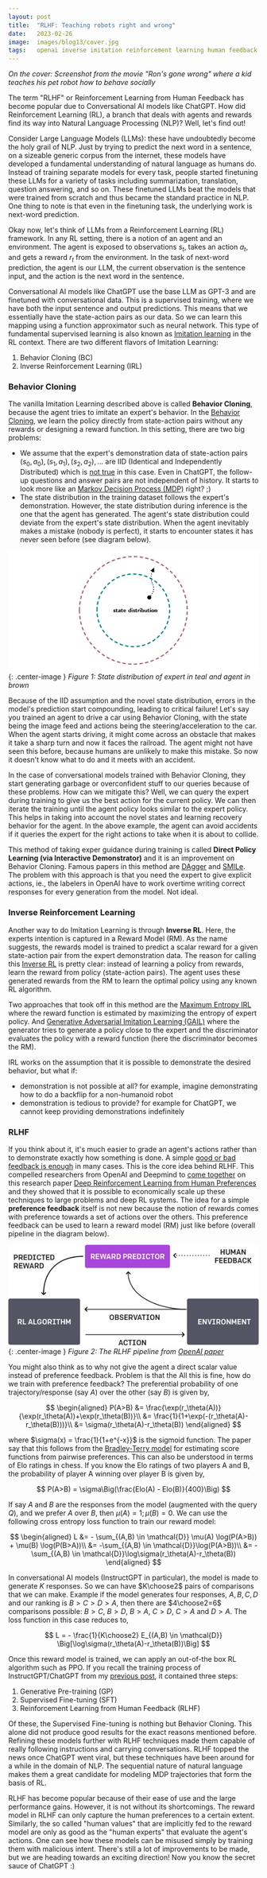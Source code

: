 ```yaml
---
layout: post
title:  "RLHF: Teaching robots right and wrong"
date:   2023-02-26
image:  images/blog13/cover.jpg
tags:   openai inverse imitation reinforcement learning human feedback rlhf
---
```

*On the cover: Screenshot from the movie "Ron's gone wrong" where a kid teaches his pet robot how to behave socially*

The term "RLHF" or Reinforcement Learning from Human Feedback has become popular due to Conversational AI models like ChatGPT. How did Reinforcement Learning (RL), a branch that deals with agents and rewards find its way into Natural Language Processing (NLP)? Well, let's find out!

Consider Large Language Models (LLMs): these have undoubtedly become the holy grail of NLP. Just by trying to predict the next word in a sentence, on a sizeable generic corpus from the internet, these models have developed a fundamental understanding of natural language as humans do. Instead of training separate models for every task, people started finetuning these LLMs for a variety of tasks including summarization, translation, question answering, and so on. These finetuned LLMs beat the models that were trained from scratch and thus became the standard practice in NLP. One thing to note is that even in the finetuning task, the underlying work is next-word prediction.

Okay now, let's think of LLMs from a Reinforcement Learning (RL) framework. In any RL setting, there is a notion of an agent and an environment. The agent is exposed to observations $s_t$, takes an action $a_t$, and gets a reward $r_t$ from the environment. In the task of next-word prediction, the agent is our LLM, the current observation is the sentence input, and the action is the next word in the sentence.

Conversational AI models like ChatGPT use the base LLM as GPT-3 and are finetuned with conversational data. This is a supervised training, where we have both the input sentence and output predictions. This means that we essentially have the state-action pairs as our data. So we can learn this mapping using a function approximator such as neural network. This type of fundamental supervised learning is also known as [Imitation learning](https://smartlabai.medium.com/a-brief-overview-of-imitation-learning-8a8a75c44a9c) in the RL context. There are two different flavors of Imitation Learning:
1. Behavior Cloning (BC)
2. Inverse Reinforcement Learning (IRL)

### Behavior Cloning
The vanilla Imitation Learning described above is called **Behavior Cloning**, because the agent tries to imitate an expert's behavior. In the [Behavior Cloning]((https://jonathan-hui.medium.com/rl-imitation-learning-ac28116c02fc)), we learn the policy directly from state-action pairs without any rewards or designing a reward function. In this setting, there are two big problems:
- We assume that the expert's demonstration data of state-action pairs $(s_0,a_0), (s_1,a_1), (s_2,a_2),...$ are IID (Identical and Independently Distributed) which is [not true](https://www.ri.cmu.edu/pub_files/2010/5/Ross-AIStats10-paper.pdf) in this case. Even in ChatGPT, the follow-up questions and answer pairs are not independent of history. It starts to look more like an [Markov Decision Process (MDP)](https://en.wikipedia.org/wiki/Markov_chain) right? ;)
- The state distribution in the training dataset follows the expert's demonstration. However, the state distribution during inference is the one that the agent has generated. The agent's state distribution could deviate from the expert's state distribution. When the agent inevitably makes a mistake (nobody is perfect), it starts to encounter states it has never seen before (see diagram below).

![alt](/images/blog13/state_distribution.png){: .center-image }
*Figure 1: State distribution of expert in teal and agent in brown*

Because of the IID assumption and the novel state distribution, errors in the model's prediction start compounding, leading to critical failure! Let's say you trained an agent to drive a car using Behavior Cloning, with the state being the image feed and actions being the steering/acceleration to the car. When the agent starts driving, it might come across an obstacle that makes it take a sharp turn and now it faces the railroad. The agent might not have seen this before, because humans are unlikely to make this mistake. So now it doesn't know what to do and it meets with an accident.

In the case of conversational models trained with Behavior Cloning, they start generating garbage or overconfident stuff to our queries because of these problems. How can we mitigate this? Well, we can query the expert during training to give us the best action for the current policy. We can then iterate the training until the agent policy looks similar to the expert policy. This helps in taking into account the novel states and learning recovery behavior for the agent. In the above example, the agent can avoid accidents if it queries the expert for the right actions to take when it is about to collide.

This method of taking exper guidance during training is called **Direct Policy Learning (via Interactive Demonstrator)** and it is an improvement on Behavior Cloning. Famous papers in this method are [DAgger](https://arxiv.org/abs/1011.0686) and [SMILe](https://www.ri.cmu.edu/pub_files/2010/5/Ross-AIStats10-paper.pdf). The problem with this approach is that you need the expert to give explicit actions, ie., the labelers in OpenAI have to work overtime writing correct responses for every generation from the model. Not ideal.

### Inverse Reinforcement Learning
Another way to do Imitation Learning is through **Inverse RL**. Here, the experts intention is captured in a Reward Model (RM). As the name suggests, the rewards model is trained to predict a scalar reward for a given state-action pair from the expert demonstration data. The reason for calling this [Inverse RL]((https://towardsdatascience.com/inverse-reinforcement-learning-6453b7cdc90d#:~:text=Inverse%20reinforcement%20learning%20is%20a,rewards%20by%20observing%20its%20behavior)) is pretty clear: instead of learning a policy from rewards, learn the reward from policy (state-action pairs). The agent uses these generated rewards from the RM to learn the optimal policy using any known RL algorithm.

Two approaches that took off in this method are the [Maximum Entropy IRL](https://www.ri.cmu.edu/pub_files/pub4/ziebart_brian_d_2008_1/ziebart_brian_d_2008_1.pdf) where the reward function is estimated by maximizing the entropy of expert policy. And [Generative Adversarial Imitation Learning (GAIL)](https://arxiv.org/abs/1606.03476) where the generator tries to generate a policy close to the expert and the discriminator evaluates the policy with a reward function (here the discriminator becomes the RM).

IRL works on the assumption that it is possible to demonstrate the desired behavior, but what if:
- demonstration is not possible at all? for example, imagine demonstrating how to do a backflip for a non-humanoid robot
- demonstration is tedious to provide? for example for ChatGPT, we cannot keep providing demonstrations indefinitely

### RLHF
If you think about it, it's much easier to grade an agent's actions rather than to demonstrate exactly how something is done. A simple [good or bad feedback is enough](https://arxiv.org/abs/1701.06049) in many cases. This is the core idea behind RLHF. This compelled researchers from OpenAI and Deepmind to [come together](https://www.theverge.com/2017/6/14/15792818/ai-safety-human-feedback-openai-deepmind) on this research paper [Deep Reinforcement Learning from Human Preferences](https://arxiv.org/abs/1706.03741) and they showed that it is possible to economically scale up these techniques to large problems and deep RL systems. The idea for a simple **preference feedback** itself is not new because the notion of rewards comes with preference towards a set of actions over the others. This preference feedback can be used to learn a reward model (RM) just like before (overall pipeline in the diagram below).

![alt](/images/blog13/rlhf_pipeline.webp){: .center-image }
*Figure 2: The RLHF pipeline from [OpenAI paper](https://arxiv.org/abs/1706.03741)*

You might also think as to why not give the agent a direct scalar value instead of preference feedback. Problem is that the All this is fine, how do we train with preference feedback? The preferential probability of one trajectory/response (say $A$) over the other (say $B$) is given by,

$$
\begin{aligned} 
P(A>B) &= \frac{\exp(r_\theta(A))}{\exp(r_\theta(A))+\exp(r_\theta(B))}\\
&= \frac{1}{1+\exp(-(r_\theta(A)-r_\theta(B)))}\\
&= \sigma(r_\theta(A)-r_\theta(B))
\end{aligned}
$$

where $\sigma(x) = \frac{1}{1+e^{-x}}$ is the sigmoid function. The paper say that this follows from the [Bradley-Terry model](https://en.wikipedia.org/wiki/Bradley%E2%80%93Terry_model) for estimating score functions from pairwise preferences. This can also be understood in terms of Elo ratings in chess. If you know the Elo ratings of two players A and B, the probability of player A winning over player B is given by,

$$
P(A>B) = \sigma\Big(\frac{Elo(A) - Elo(B)}{400}\Big)
$$

If say $A$ and $B$ are the responses from the model (augmented with the query $Q$), and we prefer $A$ over $B$, then $\mu(A)=1; \mu(B)=0$. We can use the following cross entropy loss function to train our reward model:

$$
\begin{aligned}
L &= - \sum_{(A,B) \in \mathcal{D}} \mu(A) \log(P(A>B)) + \mu(B) \log(P(B>A))\\
&= -\sum_{(A,B) \in \mathcal{D}}\log(P(A>B))\\
&= -\sum_{(A,B) \in \mathcal{D}}\log\sigma(r_\theta(A)-r_\theta(B))
\end{aligned}
$$

In conversational AI models (InstructGPT in particular), the model is made to generate $K$ responses. So we can have $K\choose2$ pairs of comparisons that we can make. Example if the model generates four responses, $A, B, C, D$ and our ranking is $B>C>D>A$, then there are $4\choose2=6$ comparisons possible: $B>C$, $B>D$, $B>A$, $C>D$, $C>A$ and $D>A$. The loss function in this case reduces to,

$$
L = - \frac{1}{K\choose2} E_{(A,B) \in \mathcal{D}} \Big[\log\sigma(r_\theta(A)-r_\theta(B))\Big]
$$

Once this reward model is trained, we can apply an out-of-the box RL algorithm such as PPO. If you recall the training process of InstructGPT/ChatGPT from my [previous post](/blog/chatgpt-future-of-conversational-ai/), it contained three steps:

1. Generative Pre-training (GP)
2. Supervised Fine-tuning (SFT)
3. Reinforcement Learning from Human Feedback (RLHF)

Of these, the Supervised Fine-tuning is nothing but Behavior Cloning. This alone did not produce good results for the exact reasons mentioned before. Refining these models further with RLHF techniques made them capable of really following instructions and carrying conversations. RLHF topped the news once ChatGPT went viral, but these techniques have been around for a while in the domain of NLP. The sequential nature of natural language makes them a great candidate for modeling MDP trajectories that form the basis of RL.

RLHF has become popular because of their ease of use and the large performance gains. However, it is not without its shortcomings. The reward model in RLHF can only capture the human preferences to a certain extent. Similarly, the so called "human values" that are implicitly fed to the reward model are only as good as the "human experts" that evaluate the agent's actions. One can see how these models can be misused simply by training them with malicious intent. There's still a lot of improvements to be made, but we are heading towards an exciting direction! Now you know the secret sauce of ChatGPT :)